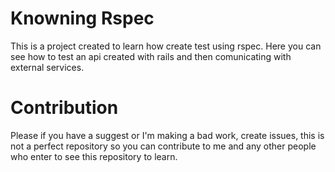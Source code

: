 # Knowning Rspec

This is a project created to learn how create test using rspec.
Here you can see how to test an api created with rails and then comunicating with external services.

# Contribution

Please if you have a suggest or I'm making a bad work, create issues, this is not a perfect repository so you can contribute to me and any other people who enter to see this repository to learn.
